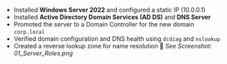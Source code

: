 - Installed **Windows Server 2022** and configured a static IP (10.0.0.1)
- Installed **Active Directory Domain Services (AD DS)** and **DNS Server**
- Promoted the server to a Domain Controller for the new domain `corp.local`
- Verified domain configuration and DNS health using `dcdiag` and `nslookup`
- Created a reverse lookup zone for name resolution
📸 *See Screenshot: 01_Server_Roles.png*
